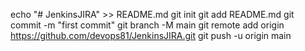 echo "# JenkinsJIRA" >> README.md
git init
git add README.md
git commit -m "first commit"
git branch -M main
git remote add origin https://github.com/devops81/JenkinsJIRA.git
git push -u origin main
